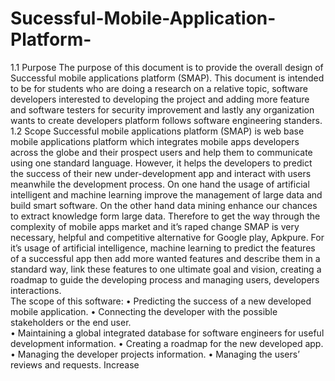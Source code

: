# Sucessful-Mobile-Application-Platform-
1.1	Purpose
              The purpose of this document is to provide the overall design of Successful mobile applications platform (SMAP). This document is intended to be for students who are doing a research on a relative topic, software developers interested to developing the project and adding more feature and software testers for security improvement and lastly any organization wants to create developers platform follows software engineering standers.
1.2	Scope
             Successful mobile applications platform (SMAP) is web base mobile applications platform which integrates mobile apps developers across the globe and their prospect users and help them to communicate using one standard language. However, it helps the developers to predict the success of their new under-development app and interact with users meanwhile the development process. On one hand the usage of artificial intelligent and machine learning improve the management of large data and build smart software. On the other hand data mining enhance our chances to extract knowledge form large data. Therefore to get the way through the complexity of mobile apps market and it’s raped change SMAP is very necessary, helpful and competitive alternative for Google play, Apkpure. For it’s usage of artificial intelligence, machine learning to predict the features of a successful app then add more wanted features and describe them in a standard way, link these features to one ultimate goal and vision, creating a roadmap to guide the developing process and managing users, developers interactions.                
       The scope of this software:
•	Predicting the success of a new developed mobile application. 
•	Connecting the developer with the possible stakeholders or the end user.  
•	Maintaining a global integrated database for software engineers for useful development information.
•	Creating a roadmap for the new developed app. 
•	Managing the developer projects information.
•	Managing the users’ reviews and requests. Increase  
